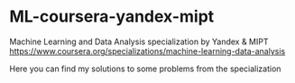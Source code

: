 # ML-coursera-yandex-mipt
Machine Learning and Data Analysis specialization by Yandex & MIPT 
https://www.coursera.org/specializations/machine-learning-data-analysis

Here you can find my solutions to some problems from the specialization
